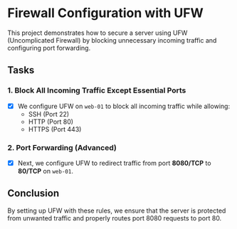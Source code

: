 # Firewall Configuration with UFW  
This project demonstrates how to secure a server using UFW (Uncomplicated Firewall) by blocking unnecessary incoming traffic and configuring port forwarding.  

## Tasks
### 1. Block All Incoming Traffic Except Essential Ports

- [x] We configure UFW on `web-01` to block all incoming traffic while allowing:
  - SSH (Port 22)
  - HTTP (Port 80)
  - HTTPS (Port 443)  
### 2. Port Forwarding (Advanced)

- [x] Next, we configure UFW to redirect traffic from port **8080/TCP** to **80/TCP** on `web-01`.

## Conclusion
By setting up UFW with these rules, we ensure that the server is protected from unwanted traffic and properly routes port 8080 requests to port 80.
